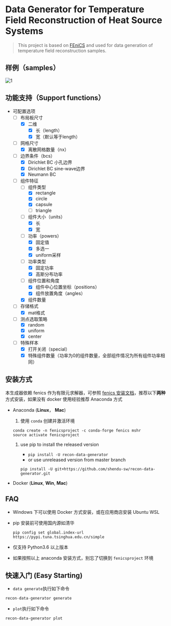# Data Generator for Temperature Field Reconstruction of Heat Source Systems

> This project is based on [FEniCS](https://fenicsproject.org) and used for data generation of temperature field reconstruction samples.

## 样例（samples）

![1](https://i.loli.net/2021/07/19/xFHNAzykSqICgpR.png)

## 功能支持（Support functions）

* 可配置选项
    * [ ] 布局板尺寸
        * [x] 二维
            * [x] 长（length）
            * [x] 宽（默认等于length）
    * [ ] 网格尺寸
        * [x] 离散网格数量（nx）
    * [ ] 边界条件（bcs）
        * [x] Dirichlet BC 小孔边界
        * [x] Dirichlet BC sine-wave边界
        * [x] Neumann BC
    * [ ] 组件特征
        * [ ] 组件类型
            * [x] rectangle
            * [x] circle
            * [x] capsule
            * [ ] triangle
        * [ ] 组件大小（units）
            * [x] 长
            * [x] 宽
        * [ ] 功率（powers）
            * [x] 固定值
            * [x] 多选一
            * [x] uniform采样
        * [ ] 功率类型
            * [x] 固定功率
            * [x] 高斯分布功率
        * [ ] 组件位置和角度
            * [x] 组件中心位置坐标（positions）
            * [x] 组件放置角度（angles）
        * [x] 组件数量
    * [ ] 存储格式
        * [x] mat格式
    * [ ] 测点选取策略
        * [x] random
        * [x] uniform
        * [x] center
    * [ ] 特殊样本
        * [x] 打开关闭（special）
        * [x] 特殊组件数量（功率为0的组件数量，全部组件情况为所有组件功率相同）

## 安装方式

本生成器依赖 fenics 作为有限元求解器，可参照 [fenics 安装文档](https://fenicsproject.org/download/)，推荐以下**两种**方式安装，如果没有 docker 使用经验推荐 Anaconda 方式

- Anaconda (**Linux**， **Mac**)

  1. 使用 `conda` 创建并激活环境

  ```
  conda create -n fenicsproject -c conda-forge fenics mshr
  source activate fenicsproject
  ```

  1. use pip to install the released version

     - `pip install -U recon-data-generator`
     - or use unreleased version from master branch

     ```
     pip install -U git+https://github.com/shendu-sw/recon-data-generator.git
     ```

- Docker (**Linux**, **Win**, **Mac**)

## FAQ

- Windows 下可以使用 Docker 方式安装，或在应用商店安装 Ubuntu WSL

- pip 安装前可使用国内源如清华

  ```
  pip config set global.index-url https://pypi.tuna.tsinghua.edu.cn/simple
  ```

- 仅支持 Python3.6 以上版本

- 如果按照以上 anaconda 安装方式，别忘了切换到 `fenicsproject` 环境

## 快速入门 (Easy Starting)

* `data generate`执行如下命令

```python
recon-data-generator generate
```

* `plot`执行如下命令

```
recon-data-generator plot
```


